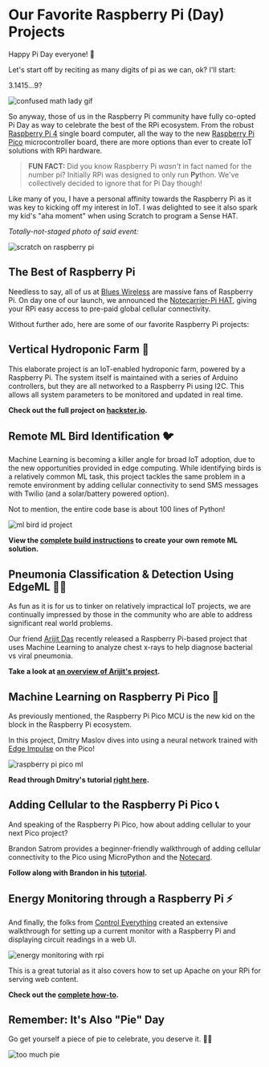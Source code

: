 # Our Favorite Raspberry Pi (Day) Projects

Happy Pi Day everyone! 🥧

Let's start off by reciting as many digits of pi as we can, ok? I'll start:

3.1415...9?

![confused math lady gif](confused-math.gif)

So anyway, those of us in the Raspberry Pi community have fully co-opted Pi Day as way to celebrate the best of the RPi ecosystem. From the robust [Raspberry Pi 4](https://www.raspberrypi.org/products/raspberry-pi-4-model-b/) single board computer, all the way to the new [Raspberry Pi Pico](https://www.raspberrypi.org/products/raspberry-pi-pico/) microcontroller board, there are more options than ever to create IoT solutions with RPi hardware.

> **FUN FACT:** Did you know Raspberry Pi *wasn't* in fact named for the number pi? Initially RPi was designed to only run **Py**thon. We've collectively decided to ignore that for Pi Day though!

Like many of you, I have a personal affinity towards the Raspberry Pi as it was key to kicking off my interest in IoT. I was delighted to see it also spark my kid's "aha moment" when using Scratch to program a Sense HAT.

*Totally-not-staged photo of said event:*

![scratch on raspberry pi](scratch.jpg)

## The Best of Raspberry Pi

Needless to say, all of us at [Blues Wireless](https://blues.io/) are massive fans of Raspberry Pi. On day one of our launch, we announced the [Notecarrier-Pi HAT](https://shop.blues.io/products/raspberry-pi-starter-kit), giving your RPi easy access to pre-paid global cellular connectivity.

Without further ado, here are some of our favorite Raspberry Pi projects:

## Vertical Hydroponic Farm 🌱

This elaborate project is an IoT-enabled hydroponic farm, powered by a Raspberry Pi. The system itself is maintained with a series of Arduino controllers, but they are all networked to a Raspberry Pi using I2C. This allows all system parameters to be monitored and updated in real time.

**Check out the full project on [hackster.io](https://www.hackster.io/bltrobotics/vertical-hydroponic-farm-44fef9).**

## Remote ML Bird Identification 🐦

Machine Learning is becoming a killer angle for broad IoT adoption, due to the new opportunities provided in edge computing. While identifying birds is a relatively common ML task, this project tackles the same problem in a remote environment by adding cellular connectivity to send SMS messages with Twilio (and a solar/battery powered option).

Not to mention, the entire code base is about 100 lines of Python!

![ml bird id project](hw-final.jpg)

**View the [complete build instructions](https://www.hackster.io/rob-lauer/remote-birding-with-tensorflow-lite-and-raspberry-pi-8c4fcc) to create your own remote ML solution.**

## Pneumonia Classification & Detection Using EdgeML 🧑‍⚕️

As fun as it is for us to tinker on relatively impractical IoT projects, we are continually impressed by those in the community who are able to address significant real world problems.

Our friend [Arijit Das](https://twitter.com/Arijit_Student) recently released a Raspberry Pi-based project that uses Machine Learning to analyze chest x-rays to help diagnose bacterial vs viral pneumonia.

**Take a look at [an overview of Arijit's project](https://www.hackster.io/arijit_das_student/pneumonia-classification-detection-using-edgeml-991e18).**

## Machine Learning on Raspberry Pi Pico 🤖

As previously mentioned, the Raspberry Pi Pico MCU is the new kid on the block in the Raspberry Pi ecosystem.

In this project, Dmitry Maslov dives into using a neural network trained with [Edge Impulse](https://www.edgeimpulse.com/) on the Pico!

![raspberry pi pico ml](pico-ml.png)

**Read through Dmitry's tutorial [right here](https://www.hackster.io/dmitrywat/machine-learning-inference-on-raspberry-pico-2040-e6e874).**

## Adding Cellular to the Raspberry Pi Pico 📞

And speaking of the Raspberry Pi Pico, how about adding cellular to your next Pico project?

Brandon Satrom provides a beginner-friendly walkthrough of adding cellular connectivity to the Pico using MicroPython and the [Notecard](https://blues.io/products/).

**Follow along with Brandon in his [tutorial](https://www.hackster.io/brandonsatrom/adding-cellular-to-the-raspberry-pi-pico-b8a4b6).**

## Energy Monitoring through a Raspberry Pi ⚡

And finally, the folks from [Control Everything](https://www.hackster.io/ControlEverything) created an extensive walkthrough for setting up a current monitor with a Raspberry Pi and displaying circuit readings in a web UI.

![energy monitoring with rpi](energy-monitoring-rpi.gif)

This is a great tutorial as it also covers how to set up Apache on your RPi for serving web content.

**Check out the [complete how-to](https://www.hackster.io/ControlEverything/energy-monitoring-through-a-raspberry-pi-190a2a).**

## Remember: It's Also "Pie" Day

Go get yourself a piece of pie to celebrate, you deserve it. 🥧🥰

![too much pie](too-much-pie.gif)

